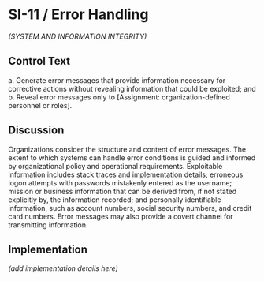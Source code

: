# SI-11 / Error Handling

_(SYSTEM AND INFORMATION INTEGRITY)_

## Control Text


a. Generate error messages that provide information necessary for corrective actions without revealing information that could be exploited; and
b. Reveal error messages only to [Assignment: organization-defined personnel or roles].

## Discussion

Organizations consider the structure and content of error messages. The extent to which systems can handle error conditions is guided and informed by organizational policy and operational requirements. Exploitable information includes stack traces and implementation details; erroneous logon attempts with passwords mistakenly entered as the username; mission or business information that can be derived from, if not stated explicitly by, the information recorded; and personally identifiable information, such as account numbers, social security numbers, and credit card numbers. Error messages may also provide a covert channel for transmitting information.

## Implementation

_(add implementation details here)_